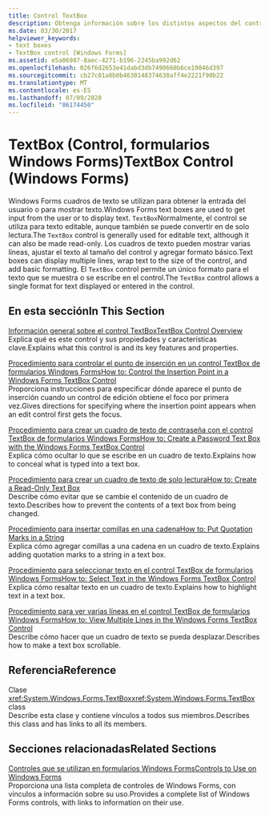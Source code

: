 ```yaml
---
title: Control TextBox
description: Obtenga información sobre los distintos aspectos del control de cuadro de texto Windows Forms, incluido su uso para texto editable y convertirlo en de solo lectura.
ms.date: 03/30/2017
helpviewer_keywords:
- text boxes
- TextBox control [Windows Forms]
ms.assetid: e5a06987-8aec-4271-b196-2245ba992d62
ms.openlocfilehash: 026f6d2653e41dabd3db7490660b6ce19846d397
ms.sourcegitcommit: cb27c01a8b0b4630148374638aff4e2221f90b22
ms.translationtype: MT
ms.contentlocale: es-ES
ms.lasthandoff: 07/09/2020
ms.locfileid: "86174450"
---
```

# <a name="textbox-control-windows-forms"></a><span data-ttu-id="38b71-103">TextBox (Control, formularios Windows Forms)</span><span class="sxs-lookup"><span data-stu-id="38b71-103">TextBox Control (Windows Forms)</span></span>
<span data-ttu-id="38b71-104">Windows Forms cuadros de texto se utilizan para obtener la entrada del usuario o para mostrar texto.</span><span class="sxs-lookup"><span data-stu-id="38b71-104">Windows Forms text boxes are used to get input from the user or to display text.</span></span> <span data-ttu-id="38b71-105">`TextBox`Normalmente, el control se utiliza para texto editable, aunque también se puede convertir en de solo lectura.</span><span class="sxs-lookup"><span data-stu-id="38b71-105">The `TextBox` control is generally used for editable text, although it can also be made read-only.</span></span> <span data-ttu-id="38b71-106">Los cuadros de texto pueden mostrar varias líneas, ajustar el texto al tamaño del control y agregar formato básico.</span><span class="sxs-lookup"><span data-stu-id="38b71-106">Text boxes can display multiple lines, wrap text to the size of the control, and add basic formatting.</span></span> <span data-ttu-id="38b71-107">El `TextBox` control permite un único formato para el texto que se muestra o se escribe en el control.</span><span class="sxs-lookup"><span data-stu-id="38b71-107">The `TextBox` control allows a single format for text displayed or entered in the control.</span></span>  
  
## <a name="in-this-section"></a><span data-ttu-id="38b71-108">En esta sección</span><span class="sxs-lookup"><span data-stu-id="38b71-108">In This Section</span></span>  
 [<span data-ttu-id="38b71-109">Información general sobre el control TextBox</span><span class="sxs-lookup"><span data-stu-id="38b71-109">TextBox Control Overview</span></span>](textbox-control-overview-windows-forms.md)  
 <span data-ttu-id="38b71-110">Explica qué es este control y sus propiedades y características clave.</span><span class="sxs-lookup"><span data-stu-id="38b71-110">Explains what this control is and its key features and properties.</span></span>  
  
 [<span data-ttu-id="38b71-111">Procedimiento para controlar el punto de inserción en un control TextBox de formularios Windows Forms</span><span class="sxs-lookup"><span data-stu-id="38b71-111">How to: Control the Insertion Point in a Windows Forms TextBox Control</span></span>](how-to-control-the-insertion-point-in-a-windows-forms-textbox-control.md)  
 <span data-ttu-id="38b71-112">Proporciona instrucciones para especificar dónde aparece el punto de inserción cuando un control de edición obtiene el foco por primera vez.</span><span class="sxs-lookup"><span data-stu-id="38b71-112">Gives directions for specifying where the insertion point appears when an edit control first gets the focus.</span></span>  
  
 [<span data-ttu-id="38b71-113">Procedimiento para crear un cuadro de texto de contraseña con el control TextBox de formularios Windows Forms</span><span class="sxs-lookup"><span data-stu-id="38b71-113">How to: Create a Password Text Box with the Windows Forms TextBox Control</span></span>](how-to-create-a-password-text-box-with-the-windows-forms-textbox-control.md)  
 <span data-ttu-id="38b71-114">Explica cómo ocultar lo que se escribe en un cuadro de texto.</span><span class="sxs-lookup"><span data-stu-id="38b71-114">Explains how to conceal what is typed into a text box.</span></span>  
  
 [<span data-ttu-id="38b71-115">Procedimiento para crear un cuadro de texto de solo lectura</span><span class="sxs-lookup"><span data-stu-id="38b71-115">How to: Create a Read-Only Text Box</span></span>](how-to-create-a-read-only-text-box-windows-forms.md)  
 <span data-ttu-id="38b71-116">Describe cómo evitar que se cambie el contenido de un cuadro de texto.</span><span class="sxs-lookup"><span data-stu-id="38b71-116">Describes how to prevent the contents of a text box from being changed.</span></span>  
  
 [<span data-ttu-id="38b71-117">Procedimiento para insertar comillas en una cadena</span><span class="sxs-lookup"><span data-stu-id="38b71-117">How to: Put Quotation Marks in a String</span></span>](how-to-put-quotation-marks-in-a-string-windows-forms.md)  
 <span data-ttu-id="38b71-118">Explica cómo agregar comillas a una cadena en un cuadro de texto.</span><span class="sxs-lookup"><span data-stu-id="38b71-118">Explains adding quotation marks to a string in a text box.</span></span>  
  
 [<span data-ttu-id="38b71-119">Procedimiento para seleccionar texto en el control TextBox de formularios Windows Forms</span><span class="sxs-lookup"><span data-stu-id="38b71-119">How to: Select Text in the Windows Forms TextBox Control</span></span>](how-to-select-text-in-the-windows-forms-textbox-control.md)  
 <span data-ttu-id="38b71-120">Explica cómo resaltar texto en un cuadro de texto.</span><span class="sxs-lookup"><span data-stu-id="38b71-120">Explains how to highlight text in a text box.</span></span>  
  
 [<span data-ttu-id="38b71-121">Procedimiento para ver varias líneas en el control TextBox de formularios Windows Forms</span><span class="sxs-lookup"><span data-stu-id="38b71-121">How to: View Multiple Lines in the Windows Forms TextBox Control</span></span>](how-to-view-multiple-lines-in-the-windows-forms-textbox-control.md)  
 <span data-ttu-id="38b71-122">Describe cómo hacer que un cuadro de texto se pueda desplazar.</span><span class="sxs-lookup"><span data-stu-id="38b71-122">Describes how to make a text box scrollable.</span></span>  
  
## <a name="reference"></a><span data-ttu-id="38b71-123">Referencia</span><span class="sxs-lookup"><span data-stu-id="38b71-123">Reference</span></span>  
 <span data-ttu-id="38b71-124">Clase <xref:System.Windows.Forms.TextBox></span><span class="sxs-lookup"><span data-stu-id="38b71-124"><xref:System.Windows.Forms.TextBox> class</span></span>  
 <span data-ttu-id="38b71-125">Describe esta clase y contiene vínculos a todos sus miembros.</span><span class="sxs-lookup"><span data-stu-id="38b71-125">Describes this class and has links to all its members.</span></span>  
  
## <a name="related-sections"></a><span data-ttu-id="38b71-126">Secciones relacionadas</span><span class="sxs-lookup"><span data-stu-id="38b71-126">Related Sections</span></span>  
 [<span data-ttu-id="38b71-127">Controles que se utilizan en formularios Windows Forms</span><span class="sxs-lookup"><span data-stu-id="38b71-127">Controls to Use on Windows Forms</span></span>](controls-to-use-on-windows-forms.md)  
 <span data-ttu-id="38b71-128">Proporciona una lista completa de controles de Windows Forms, con vínculos a información sobre su uso.</span><span class="sxs-lookup"><span data-stu-id="38b71-128">Provides a complete list of Windows Forms controls, with links to information on their use.</span></span>
